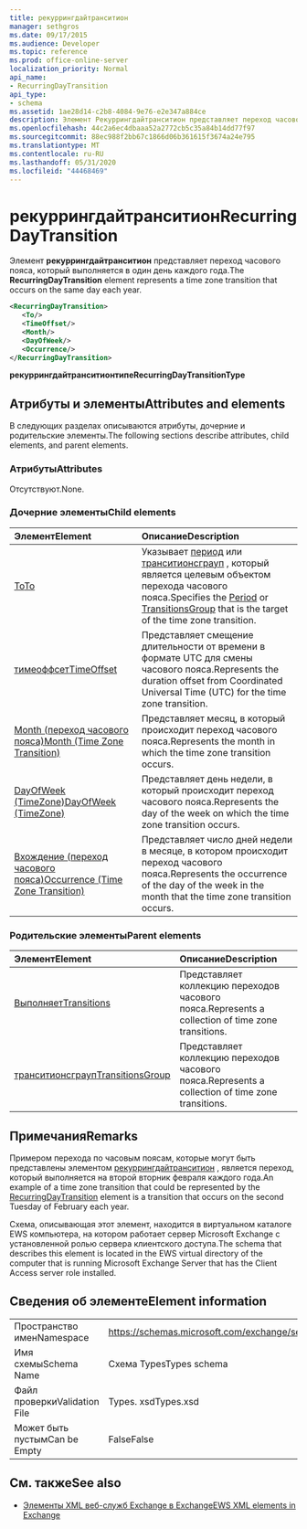 ```yaml
---
title: рекуррингдайтранситион
manager: sethgros
ms.date: 09/17/2015
ms.audience: Developer
ms.topic: reference
ms.prod: office-online-server
localization_priority: Normal
api_name:
- RecurringDayTransition
api_type:
- schema
ms.assetid: 1ae28d14-c2b8-4084-9e76-e2e347a884ce
description: Элемент Рекуррингдайтранситион представляет переход часового пояса, который выполняется в один день каждого года.
ms.openlocfilehash: 44c2a6ec4dbaaa52a2772cb5c35a84b14dd77f97
ms.sourcegitcommit: 88ec988f2bb67c1866d06b361615f3674a24e795
ms.translationtype: MT
ms.contentlocale: ru-RU
ms.lasthandoff: 05/31/2020
ms.locfileid: "44468469"
---
```

# <a name="recurringdaytransition"></a><span data-ttu-id="edbca-103">рекуррингдайтранситион</span><span class="sxs-lookup"><span data-stu-id="edbca-103">RecurringDayTransition</span></span>

<span data-ttu-id="edbca-104">Элемент **рекуррингдайтранситион** представляет переход часового пояса, который выполняется в один день каждого года.</span><span class="sxs-lookup"><span data-stu-id="edbca-104">The **RecurringDayTransition** element represents a time zone transition that occurs on the same day each year.</span></span> 
  
```xml
<RecurringDayTransition>
   <To/>
   <TimeOffset/>
   <Month/>
   <DayOfWeek/>
   <Occurrence/>
</RecurringDayTransition>
```

 <span data-ttu-id="edbca-105">**рекуррингдайтранситионтипе**</span><span class="sxs-lookup"><span data-stu-id="edbca-105">**RecurringDayTransitionType**</span></span>
## <a name="attributes-and-elements"></a><span data-ttu-id="edbca-106">Атрибуты и элементы</span><span class="sxs-lookup"><span data-stu-id="edbca-106">Attributes and elements</span></span>

<span data-ttu-id="edbca-107">В следующих разделах описываются атрибуты, дочерние и родительские элементы.</span><span class="sxs-lookup"><span data-stu-id="edbca-107">The following sections describe attributes, child elements, and parent elements.</span></span>
  
### <a name="attributes"></a><span data-ttu-id="edbca-108">Атрибуты</span><span class="sxs-lookup"><span data-stu-id="edbca-108">Attributes</span></span>

<span data-ttu-id="edbca-109">Отсутствуют.</span><span class="sxs-lookup"><span data-stu-id="edbca-109">None.</span></span>
  
### <a name="child-elements"></a><span data-ttu-id="edbca-110">Дочерние элементы</span><span class="sxs-lookup"><span data-stu-id="edbca-110">Child elements</span></span>

|<span data-ttu-id="edbca-111">**Элемент**</span><span class="sxs-lookup"><span data-stu-id="edbca-111">**Element**</span></span>|<span data-ttu-id="edbca-112">**Описание**</span><span class="sxs-lookup"><span data-stu-id="edbca-112">**Description**</span></span>|
|:-----|:-----|
|[<span data-ttu-id="edbca-113">To</span><span class="sxs-lookup"><span data-stu-id="edbca-113">To</span></span>](to.md) <br/> |<span data-ttu-id="edbca-114">Указывает [период](period.md) или [транситионсграуп](transitionsgroup.md) , который является целевым объектом перехода часового пояса.</span><span class="sxs-lookup"><span data-stu-id="edbca-114">Specifies the [Period](period.md) or [TransitionsGroup](transitionsgroup.md) that is the target of the time zone transition.</span></span>  <br/> |
|[<span data-ttu-id="edbca-115">тимеоффсет</span><span class="sxs-lookup"><span data-stu-id="edbca-115">TimeOffset</span></span>](timeoffset.md) <br/> |<span data-ttu-id="edbca-116">Представляет смещение длительности от времени в формате UTC для смены часового пояса.</span><span class="sxs-lookup"><span data-stu-id="edbca-116">Represents the duration offset from Coordinated Universal Time (UTC) for the time zone transition.</span></span>  <br/> |
|[<span data-ttu-id="edbca-117">Month (переход часового пояса)</span><span class="sxs-lookup"><span data-stu-id="edbca-117">Month (Time Zone Transition)</span></span>](month-time-zone-transition.md) <br/> |<span data-ttu-id="edbca-118">Представляет месяц, в который происходит переход часового пояса.</span><span class="sxs-lookup"><span data-stu-id="edbca-118">Represents the month in which the time zone transition occurs.</span></span>  <br/> |
|[<span data-ttu-id="edbca-119">DayOfWeek (TimeZone)</span><span class="sxs-lookup"><span data-stu-id="edbca-119">DayOfWeek (TimeZone)</span></span>](dayofweek-timezone.md) <br/> |<span data-ttu-id="edbca-120">Представляет день недели, в который происходит переход часового пояса.</span><span class="sxs-lookup"><span data-stu-id="edbca-120">Represents the day of the week on which the time zone transition occurs.</span></span>  <br/> |
|[<span data-ttu-id="edbca-121">Вхождение (переход часового пояса)</span><span class="sxs-lookup"><span data-stu-id="edbca-121">Occurrence (Time Zone Transition)</span></span>](occurrence-time-zone-transition.md) <br/> |<span data-ttu-id="edbca-122">Представляет число дней недели в месяце, в котором происходит переход часового пояса.</span><span class="sxs-lookup"><span data-stu-id="edbca-122">Represents the occurrence of the day of the week in the month that the time zone transition occurs.</span></span>  <br/> |
   
### <a name="parent-elements"></a><span data-ttu-id="edbca-123">Родительские элементы</span><span class="sxs-lookup"><span data-stu-id="edbca-123">Parent elements</span></span>

|<span data-ttu-id="edbca-124">**Элемент**</span><span class="sxs-lookup"><span data-stu-id="edbca-124">**Element**</span></span>|<span data-ttu-id="edbca-125">**Описание**</span><span class="sxs-lookup"><span data-stu-id="edbca-125">**Description**</span></span>|
|:-----|:-----|
|[<span data-ttu-id="edbca-126">Выполняет</span><span class="sxs-lookup"><span data-stu-id="edbca-126">Transitions</span></span>](transitions.md) <br/> |<span data-ttu-id="edbca-127">Представляет коллекцию переходов часового пояса.</span><span class="sxs-lookup"><span data-stu-id="edbca-127">Represents a collection of time zone transitions.</span></span>  <br/> |
|[<span data-ttu-id="edbca-128">транситионсграуп</span><span class="sxs-lookup"><span data-stu-id="edbca-128">TransitionsGroup</span></span>](transitionsgroup.md) <br/> |<span data-ttu-id="edbca-129">Представляет коллекцию переходов часового пояса.</span><span class="sxs-lookup"><span data-stu-id="edbca-129">Represents a collection of time zone transitions.</span></span>  <br/> |
   
## <a name="remarks"></a><span data-ttu-id="edbca-130">Примечания</span><span class="sxs-lookup"><span data-stu-id="edbca-130">Remarks</span></span>

<span data-ttu-id="edbca-131">Примером перехода по часовым поясам, которые могут быть представлены элементом [рекуррингдайтранситион](recurringdaytransition.md) , является переход, который выполняется на второй вторник февраля каждого года.</span><span class="sxs-lookup"><span data-stu-id="edbca-131">An example of a time zone transition that could be represented by the [RecurringDayTransition](recurringdaytransition.md) element is a transition that occurs on the second Tuesday of February each year.</span></span> 
  
<span data-ttu-id="edbca-132">Схема, описывающая этот элемент, находится в виртуальном каталоге EWS компьютера, на котором работает сервер Microsoft Exchange с установленной ролью сервера клиентского доступа.</span><span class="sxs-lookup"><span data-stu-id="edbca-132">The schema that describes this element is located in the EWS virtual directory of the computer that is running Microsoft Exchange Server that has the Client Access server role installed.</span></span>
  
## <a name="element-information"></a><span data-ttu-id="edbca-133">Сведения об элементе</span><span class="sxs-lookup"><span data-stu-id="edbca-133">Element information</span></span>

|||
|:-----|:-----|
|<span data-ttu-id="edbca-134">Пространство имен</span><span class="sxs-lookup"><span data-stu-id="edbca-134">Namespace</span></span>  <br/> |https://schemas.microsoft.com/exchange/services/2006/types  <br/> |
|<span data-ttu-id="edbca-135">Имя схемы</span><span class="sxs-lookup"><span data-stu-id="edbca-135">Schema Name</span></span>  <br/> |<span data-ttu-id="edbca-136">Схема Types</span><span class="sxs-lookup"><span data-stu-id="edbca-136">Types schema</span></span>  <br/> |
|<span data-ttu-id="edbca-137">Файл проверки</span><span class="sxs-lookup"><span data-stu-id="edbca-137">Validation File</span></span>  <br/> |<span data-ttu-id="edbca-138">Types. xsd</span><span class="sxs-lookup"><span data-stu-id="edbca-138">Types.xsd</span></span>  <br/> |
|<span data-ttu-id="edbca-139">Может быть пустым</span><span class="sxs-lookup"><span data-stu-id="edbca-139">Can be Empty</span></span>  <br/> |<span data-ttu-id="edbca-140">False</span><span class="sxs-lookup"><span data-stu-id="edbca-140">False</span></span>  <br/> |
   
## <a name="see-also"></a><span data-ttu-id="edbca-141">См. также</span><span class="sxs-lookup"><span data-stu-id="edbca-141">See also</span></span>



- [<span data-ttu-id="edbca-142">Элементы XML веб-служб Exchange в Exchange</span><span class="sxs-lookup"><span data-stu-id="edbca-142">EWS XML elements in Exchange</span></span>](ews-xml-elements-in-exchange.md)

